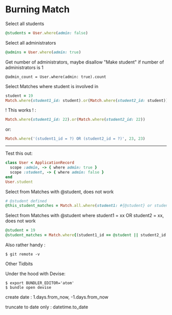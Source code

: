 # Burning Match

Select all students

```ruby
@students = User.where(admin: false)
```



Select all administrators

```ruby
@admins = User.where(admin: true)
```

Get number of administrators, maybe disallow "Make student" if number of administrators is 1

```
@admin_count = User.where(admin: true).count
```



Select Matches where student is involved in

```ruby
student = 19
Match.where(student1_id: student).or(Match.where(student2_id: student))
```





! This works ! : 

```ruby
Match.where(student1_id: 22).or(Match.where(student2_id: 22))
```

or: 

```ruby
Match.where('(student1_id = ?) OR (student2_id = ?)', 23, 23)
```



------



Test this out:

```ruby
class User < ApplicationRecord
  scope :admin, -> { where admin: true }
  scope :student, -> { where admin: false }
end
User.student
```



Select from Matches with @student, does not work

```ruby
# @student defined
@this_student_matches = Match.all.where(student1: #{@student} or student2: #{@student})
```



Select from Matches with @student where student1 = xx  OR student2 = xx, does not work

```ruby
@student = 19
@student_matches = Match.where{(student1_id == @student || student2_id == @student)}
```

Also rather handy :

```shell
$ git remote -v
```



Other Tidbits

Under the hood with Devise:

```shell
$ export BUNDLER_EDITOR='atom'
$ bundle open devise
```



create date :  1.days.from_now, -1.days.from_now

truncate to date only : datetime.to_date